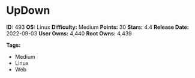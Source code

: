 # UpDown

**ID:** 493
**OS:** Linux
**Difficulty:** Medium
**Points:** 30
**Stars:** 4.4
**Release Date:** 2022-09-03
**User Owns:** 4,440
**Root Owns:** 4,439

**Tags:**
- Medium
- Linux
- Web

